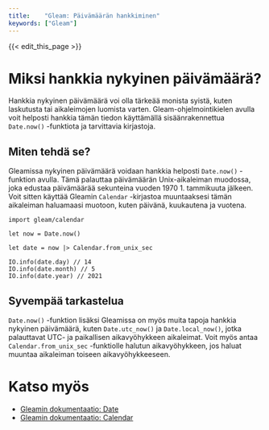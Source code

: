 ```yaml
---
title:    "Gleam: Päivämäärän hankkiminen"
keywords: ["Gleam"]
---
```


{{< edit_this_page >}}

# Miksi hankkia nykyinen päivämäärä?

Hankkia nykyinen päivämäärä voi olla tärkeää monista syistä, kuten laskutusta tai aikaleimojen luomista varten. Gleam-ohjelmointikielen avulla voit helposti hankkia tämän tiedon käyttämällä sisäänrakennettua `Date.now()` -funktiota ja tarvittavia kirjastoja.

## Miten tehdä se?

Gleamissa nykyinen päivämäärä voidaan hankkia helposti `Date.now()` -funktion avulla. Tämä palauttaa päivämäärän Unix-aikaleiman muodossa, joka edustaa päivämäärää sekunteina vuoden 1970 1. tammikuuta jälkeen. Voit sitten käyttää Gleamin `Calendar` -kirjastoa muuntaaksesi tämän aikaleiman haluamaasi muotoon, kuten päivänä, kuukautena ja vuotena.

```Gleam
import gleam/calendar

let now = Date.now()

let date = now |> Calendar.from_unix_sec

IO.info(date.day) // 14
IO.info(date.month) // 5
IO.info(date.year) // 2021
```

## Syvempää tarkastelua

`Date.now()` -funktion lisäksi Gleamissa on myös muita tapoja hankkia nykyinen päivämäärä, kuten `Date.utc_now()` ja `Date.local_now()`, jotka palauttavat UTC- ja paikallisen aikavyöhykkeen aikaleimat. Voit myös antaa `Calendar.from_unix_sec` -funktiolle halutun aikavyöhykkeen, jos haluat muuntaa aikaleiman toiseen aikavyöhykkeeseen.

# Katso myös

- [Gleamin dokumentaatio: Date](https://gleam.run/documentation/std-lib-date)
- [Gleamin dokumentaatio: Calendar](https://gleam.run/documentation/std-lib-calendar)